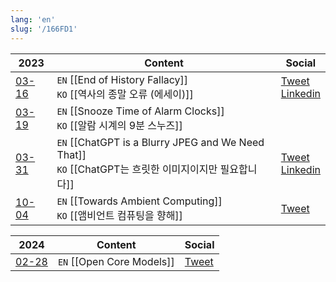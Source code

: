 ```yaml
---
lang: 'en'
slug: '/166FD1'
---
```


| 2023                               | Content                                                                                                    | Social                                                                                                                                                        |
| ---------------------------------- | ---------------------------------------------------------------------------------------------------------- | ------------------------------------------------------------------------------------------------------------------------------------------------------------- |
| [03-16](../journals/2023-03-16.md) | `EN` [[End of History Fallacy]] <br/> `KO` [[역사의 종말 오류 (에세이)]]                                   | [Tweet](https://twitter.com/anaclumos/status/1636536814566801409) <br/> [Linkedin](https://www.linkedin.com/feed/update/urn:li:activity:7042306380153720832/) |
| [03-19](../journals/2023-03-19.md) | `EN` [[Snooze Time of Alarm Clocks]] <br/> `KO` [[알람 시계의 9분 스누즈]]                                 |                                                                                                                                                               |
| [03-31](../journals/2023-03-31.md) | `EN` [[ChatGPT is a Blurry JPEG and We Need That]] <br/> `KO` [[ChatGPT는 흐릿한 이미지이지만 필요합니다]] | [Tweet](https://twitter.com/anaclumos/) <br/> [Linkedin](https://linkedin.com)                                                                                |
| [10-04](../journals/2023-10-04.md) | `EN` [[Towards Ambient Computing]] <br/> `KO` [[앰비언트 컴퓨팅을 향해]]                                   | [Tweet](https://twitter.com/anaclumos/status/1710045930031112274)                                                                                             |

| 2024                               | Content                   | Social                                                            |
| ---------------------------------- | ------------------------- | ----------------------------------------------------------------- |
| [02-28](../journals/2023-02-28.md) | `EN` [[Open Core Models]] | [Tweet](https://twitter.com/anaclumos/status/1763114869845557579) |
